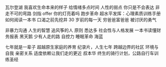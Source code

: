 瓦尔登湖
我喜欢生命本来的样子
给情绪多点时间
人性的弱点
你只是不会表达
非走不可的弯路
剑指 offer
你的灯亮着吗
跑步革命
超水平发挥：心理素质训练手册
如何阅读一本书
口渴之前先挖井
30 岁前的每一天
穷爸爸富爸爸
被讨厌的勇气

非暴力沟通
人生的智慧
追风筝的人
原则
悉达多
社会性与人格发展
一本书读懂财务报表
黑天鹅
少有人走的路
自控力
睡眠革命
海蓝

七年就是一辈子
超越原生家庭的养育
纪录片，人生七年
跨越边界的社区
环境与自我
亲密关系
适度依赖让我们走的更近
叔本华
终生的骑行计划，公路自行车训练圣经
